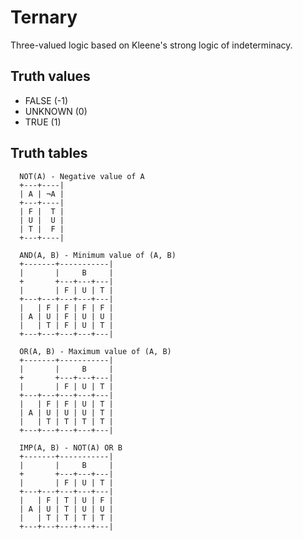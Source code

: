 # Ternary

Three-valued logic based on Kleene's strong logic of indeterminacy.


## Truth values

- FALSE (-1)
- UNKNOWN (0)
- TRUE (1)


## Truth tables

```
  NOT(A) - Negative value of A
  +---+----|
  | A | ¬A |
  +---+----|
  | F |  T |
  | U |  U |
  | T |  F |
  +---+----|

  AND(A, B) - Minimum value of (A, B)
  +-------+-----------|
  |       |     B     |
  +       +---+---+---|
  |       | F | U | T |
  +---+---+---+---+---|
  |   | F | F | F | F |
  | A | U | F | U | U |
  |   | T | F | U | T |
  +---+---+---+---+---|

  OR(A, B) - Maximum value of (A, B)
  +-------+-----------|
  |       |     B     |
  +       +---+---+---|
  |       | F | U | T |
  +---+---+---+---+---|
  |   | F | F | U | T |
  | A | U | U | U | T |
  |   | T | T | T | T |
  +---+---+---+---+---|

  IMP(A, B) - NOT(A) OR B
  +-------+-----------|
  |       |     B     |
  +       +---+---+---|
  |       | F | U | T |
  +---+---+---+---+---|
  |   | F | T | U | F |
  | A | U | T | U | U |
  |   | T | T | T | T |
  +---+---+---+---+---|
```